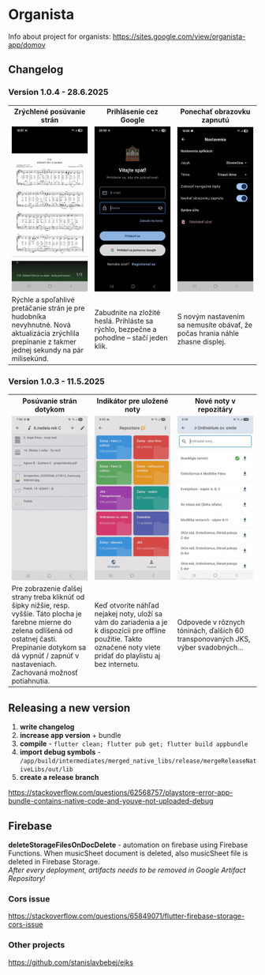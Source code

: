 # Organista

Info about project for organists: https://sites.google.com/view/organista-app/domov 

## Changelog
### Version 1.0.4 - 28.6.2025
<table>
<tr>
<th width="33.33%">Zrýchlené posúvanie strán</th>
<th width="33.33%">Prihlásenie cez Google</th>
<th width="33.33%">Ponechať obrazovku zapnutú</th>
</tr>
<tr>
<td width="33.33%"><img src="docs/1.0.4/fast_page_switching.gif" alt="Version 1.0.4 Col 1"></td>
<td width="33.33%"><img src="docs/1.0.4/sign_in_with_google.gif" alt="Version 1.0.4 Col 2"></td>
<td width="33.33%"><img src="docs/1.0.4/keep_screen_on.jpg" alt="Version 1.0.4 Col 3"></td>
</tr>
<tr>
<td width="33.33%">Rýchle a spoľahlivé pretáčanie strán je pre hudobníka nevyhnutné. Nová aktualizácia zrýchlila prepínanie z takmer jednej sekundy na pár milisekúnd.</td>
<td width="33.33%">Zabudnite na zložité heslá. Prihláste sa rýchlo, bezpečne a pohodlne – stačí jeden klik.</td>
<td width="33.33%">S novým nastavením sa nemusíte obávať, že počas hrania náhle zhasne displej.</td>
</tr>
</table>

### Version 1.0.3 - 11.5.2025
<table>
<tr>
<th width="33.33%">Posúvanie strán dotykom</th>
<th width="33.33%">Indikátor pre uložené noty</th>
<th width="33.33%">Nové noty v repozitáry</th>
</tr>
<tr>
<td width="33.33%"><img src="docs/1.0.3/feature_page_switching.gif" alt="Version 1.0.3 Col 1"></td>
<td width="33.33%"><img src="docs/1.0.3/feature_offline.gif" alt="Version 1.0.3 Col 2"></td>
<td width="33.33%"><img src="docs/1.0.3/new_music_sheets.jpg" alt="Version 1.0.3 Col 3"></td>
</tr>
<tr>
<td width="33.33%">Pre zobrazenie ďalšej strany treba kliknúť od šípky nižšie, resp. vyššie. Táto plocha je farebne mierne do zelena odlíšená od ostatnej časti. Prepínanie dotykom sa dá vypnúť / zapnúť v nastaveniach. Zachovaná možnosť potiahnutia.</td>
<td width="33.33%">Keď otvoríte náhľad nejakej noty, uloží sa vám do zariadenia a je k dispozícii pre offline použitie. Takto označené noty viete pridať do playlistu aj bez internetu.</td>
<td width="33.33%">Odpovede v rôznych tóninách, ďalších 60 transponovaných JKS, výber svadobných...</td>
</tr>
</table>




## Releasing a new version
1. **write changelog**
2. **increase app version** + bundle
3. **compile** - `flutter clean; flutter pub get; flutter build appbundle`
4. **import debug symbols** - `/app/build/intermediates/merged_native_libs/release/mergeReleaseNativeLibs/out/lib`
5. **create a release branch**

https://stackoverflow.com/questions/62568757/playstore-error-app-bundle-contains-native-code-and-youve-not-uploaded-debug

## Firebase

**deleteStorageFilesOnDocDelete** - automation on firebase using Firebase Functions. When musicSheet document is deleted, also musicSheet file is deleted in Firebase Storage.  
*After every deployment, artifacts needs to be removed in Google Artifact Repository!*

### Cors issue
https://stackoverflow.com/questions/65849071/flutter-firebase-storage-cors-issue

### Other projects
https://github.com/stanislavbebej/ejks